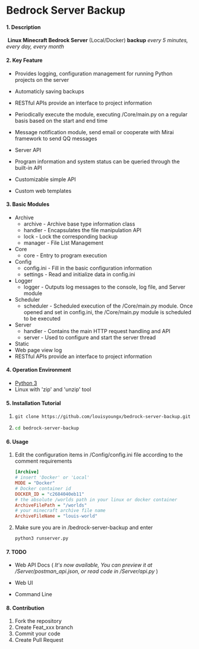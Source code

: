 # Bedrock Server Backup

#### 1. Description
​		**Linux Minecraft Bedrock Server** (Local/Docker) **backup** *every 5 minutes, every day, every month*

#### 2. Key Feature
- Provides logging, configuration management for running Python projects on the server
- Automaticly saving backups
- RESTful APIs provide an interface to project information

- Periodically execute the module, executing /Core/main.py on a regular basis based on the start and end time
- Message notification module, send email or cooperate with Mirai framework to send QQ messages
- Server API
- Program information and system status can be queried through the built-in API
- Customizable simple API
- Custom web templates

#### 3. Basic Modules

- Archive
  - archive - Archive base type information class
  - handler - Encapsulates the file manipulation API
  - lock - Lock the corresponding backup
  - manager - File List Management
- Core
  - core - Entry to program execution
- Config
  - config.ini - Fill in the basic configuration information
  - settings - Read and initialize data in config.ini
- Logger
  - logger - Outputs log messages to the console, log file, and Server module
- Scheduler
  - scheduler - Scheduled execution of the /Core/main.py module. Once opened and set in config.ini, the /Core/main.py module is scheduled to be executed
- Server
  - handler - Contains the main HTTP request handling and API
  - server - Used to configure and start the server thread
- Static
- Web page view log
- RESTful APIs provide an interface to project information

#### 4. Operation Environment

- [Python 3](https://www.python.org/)
- Linux with 'zip' and 'unzip' tool

#### 5. Installation Tutorial

1. ```shell
   git clone https://github.com/louisyoungx/bedrock-server-backup.git
   ```

2. ```sh
   cd bedrock-server-backup
   ```

#### 6. Usage

1. Edit the configuration items in /Config/config.ini file according to the comment requirements

   ```ini
   [Archive]
   # insert 'Docker' or 'Local'
   MODE = "Docker"
   # Docker container id
   DOCKER_ID = "c2684040eb11"
   # the absolute /worlds path in your linux or docker container
   ArchiveFilePath = "/worlds"
   # your minecraft archive file name
   ArchiveFileName = "louis-world"
   ```

2. Make sure you are in /bedrock-server-backup and enter

   ```sh
   python3 runserver.py
   ```

#### 7. TODO

- Web API Docs ( *It's now available, You can preview it at  /Server/postman_api.json, or read code in /Server/api.py* )

- Web UI 
- Command Line

#### 8. Contribution

1.  Fork the repository
2.  Create Feat_xxx branch
3.  Commit your code
4.  Create Pull Request
